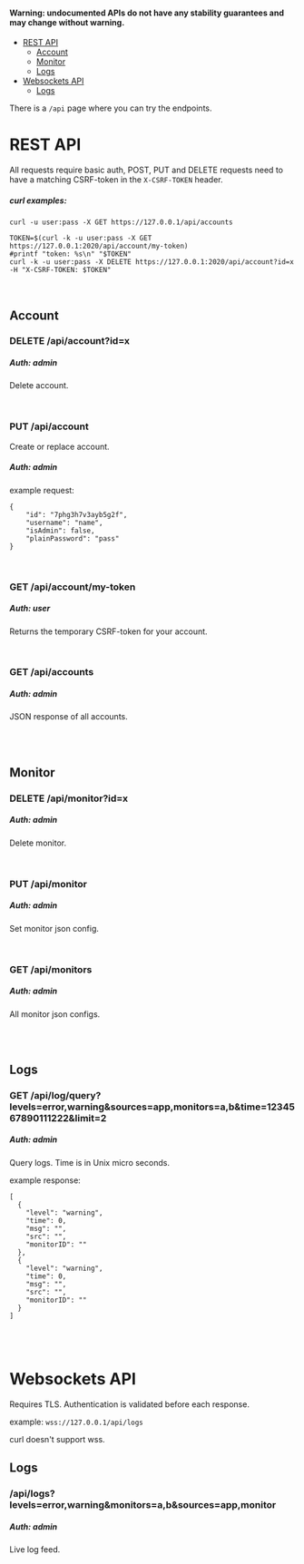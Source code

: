 #### Warning: undocumented APIs do not have any stability guarantees and may change without warning.

-   [REST API](#rest-api)
    -   [Account](#Account)
    -   [Monitor](#monitor)
    -   [Logs](#logs)
-   [Websockets API](#websockets-api)
    -   [Logs](#logs)


There is a `/api` page where you can try the endpoints.

# REST API

All requests require basic auth, POST, PUT and DELETE requests need to have a matching CSRF-token in the `X-CSRF-TOKEN` header.

##### curl examples:

``` shell
curl -u user:pass -X GET https://127.0.0.1/api/accounts

TOKEN=$(curl -k -u user:pass -X GET https://127.0.0.1:2020/api/account/my-token)
#printf "token: %s\n" "$TOKEN"
curl -k -u user:pass -X DELETE https://127.0.0.1:2020/api/account?id=x -H "X-CSRF-TOKEN: $TOKEN"
```
<br>

## Account

### DELETE /api/account?id=x

##### Auth: admin

Delete account.

<br>

### PUT /api/account

Create or replace account.

##### Auth: admin

example request:

```
{
	"id": "7phg3h7v3ayb5g2f",
	"username": "name",
	"isAdmin": false,
	"plainPassword": "pass"
}
```

<br>

### GET /api/account/my-token

##### Auth: user

Returns the temporary CSRF-token for your account.

<br>

### GET /api/accounts

##### Auth: admin

JSON response of all accounts.

<br>
<br>

## Monitor

### DELETE /api/monitor?id=x

##### Auth: admin

Delete monitor.

<br>

### PUT /api/monitor

##### Auth: admin

Set monitor json config.

<br>

### GET /api/monitors

##### Auth: admin

All monitor json configs.

<br>
<br>

## Logs

### GET /api/log/query?levels=error,warning&sources=app,monitors=a,b&time=1234567890111222&limit=2

##### Auth: admin

Query logs. Time is in Unix micro seconds.

example response:

```
[
  {
    "level": "warning",
    "time": 0,
    "msg": "",
    "src": "",
    "monitorID": ""
  },
  {
    "level": "warning",
    "time": 0,
    "msg": "",
    "src": "",
    "monitorID": ""
  }
]
```


<br>
<br>

# Websockets API

Requires TLS. Authentication is validated before each response.

example: `wss://127.0.0.1/api/logs`

curl doesn't support wss.

## Logs

### /api/logs?levels=error,warning&monitors=a,b&sources=app,monitor

##### Auth: admin

Live log feed.
